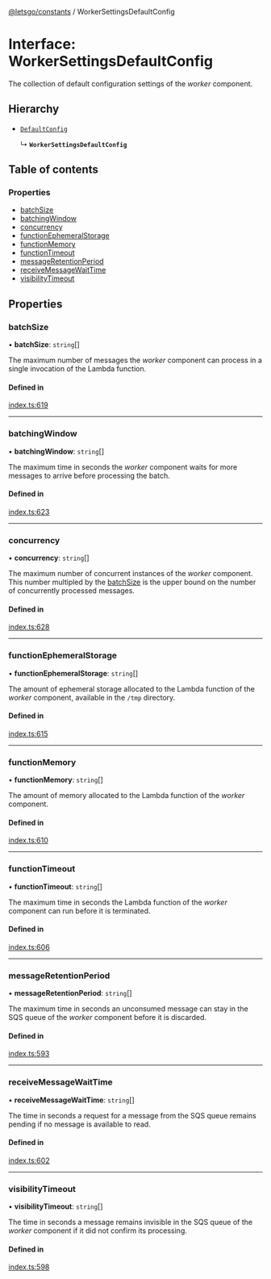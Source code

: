 [@letsgo/constants](../README.md) / WorkerSettingsDefaultConfig

# Interface: WorkerSettingsDefaultConfig

The collection of default configuration settings of the _worker_ component.

## Hierarchy

- [`DefaultConfig`](DefaultConfig.md)

  ↳ **`WorkerSettingsDefaultConfig`**

## Table of contents

### Properties

- [batchSize](WorkerSettingsDefaultConfig.md#batchsize)
- [batchingWindow](WorkerSettingsDefaultConfig.md#batchingwindow)
- [concurrency](WorkerSettingsDefaultConfig.md#concurrency)
- [functionEphemeralStorage](WorkerSettingsDefaultConfig.md#functionephemeralstorage)
- [functionMemory](WorkerSettingsDefaultConfig.md#functionmemory)
- [functionTimeout](WorkerSettingsDefaultConfig.md#functiontimeout)
- [messageRetentionPeriod](WorkerSettingsDefaultConfig.md#messageretentionperiod)
- [receiveMessageWaitTime](WorkerSettingsDefaultConfig.md#receivemessagewaittime)
- [visibilityTimeout](WorkerSettingsDefaultConfig.md#visibilitytimeout)

## Properties

### batchSize

• **batchSize**: `string`[]

The maximum number of messages the _worker_ component can process in a single invocation of the Lambda function.

#### Defined in

[index.ts:619](https://github.com/47chapters/letsgo/blob/11c7e19/packages/constants/src/index.ts#L619)

___

### batchingWindow

• **batchingWindow**: `string`[]

The maximum time in seconds the _worker_ component waits for more messages to arrive before processing the batch.

#### Defined in

[index.ts:623](https://github.com/47chapters/letsgo/blob/11c7e19/packages/constants/src/index.ts#L623)

___

### concurrency

• **concurrency**: `string`[]

The maximum number of concurrent instances of the _worker_ component.
This number multipled by the [batchSize](WorkerSettingsDefaultConfig.md#batchsize) is the upper bound on the number of concurrently processed messages.

#### Defined in

[index.ts:628](https://github.com/47chapters/letsgo/blob/11c7e19/packages/constants/src/index.ts#L628)

___

### functionEphemeralStorage

• **functionEphemeralStorage**: `string`[]

The amount of ephemeral storage allocated to the Lambda function of the _worker_ component, available
in the `/tmp` directory.

#### Defined in

[index.ts:615](https://github.com/47chapters/letsgo/blob/11c7e19/packages/constants/src/index.ts#L615)

___

### functionMemory

• **functionMemory**: `string`[]

The amount of memory allocated to the Lambda function of the _worker_ component.

#### Defined in

[index.ts:610](https://github.com/47chapters/letsgo/blob/11c7e19/packages/constants/src/index.ts#L610)

___

### functionTimeout

• **functionTimeout**: `string`[]

The maximum time in seconds the Lambda function of the _worker_ component can run before it is terminated.

#### Defined in

[index.ts:606](https://github.com/47chapters/letsgo/blob/11c7e19/packages/constants/src/index.ts#L606)

___

### messageRetentionPeriod

• **messageRetentionPeriod**: `string`[]

The maximum time in seconds an unconsumed message can stay in the SQS queue of the _worker_ component
before it is discarded.

#### Defined in

[index.ts:593](https://github.com/47chapters/letsgo/blob/11c7e19/packages/constants/src/index.ts#L593)

___

### receiveMessageWaitTime

• **receiveMessageWaitTime**: `string`[]

The time in seconds a request for a message from the SQS queue remains pending if no message is available to read.

#### Defined in

[index.ts:602](https://github.com/47chapters/letsgo/blob/11c7e19/packages/constants/src/index.ts#L602)

___

### visibilityTimeout

• **visibilityTimeout**: `string`[]

The time in seconds a message remains invisible in the SQS queue of the _worker_ component if it did not
confirm its processing.

#### Defined in

[index.ts:598](https://github.com/47chapters/letsgo/blob/11c7e19/packages/constants/src/index.ts#L598)
